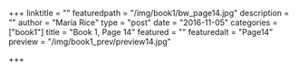 +++
linktitle = ""
featuredpath = "/img/book1/bw_page14.jpg"
description = ""
author = "Maria Rice"
type = "post"
date = "2016-11-05"
categories = ["book1"]
title = "Book 1, Page 14"
featured = ""
featuredalt = "Page14"
preview = "/img/book1_prev/preview14.jpg"

+++

